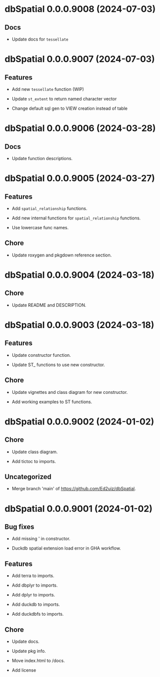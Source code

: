 <!-- NEWS.md is maintained by https://cynkra.github.io/fledge, do not edit -->

# dbSpatial 0.0.0.9008 (2024-07-03)

## Docs

- Update docs for `tessellate`


# dbSpatial 0.0.0.9007 (2024-07-03)

## Features

- Add new `tessellate` function (WIP)

- Update `st_extent` to return named character vector

- Change default sql gen to VIEW creation instead of table


# dbSpatial 0.0.0.9006 (2024-03-28)

## Docs

- Update function descriptions.

# dbSpatial 0.0.0.9005 (2024-03-27)

## Features

- Add `spatial_relationship` functions.

- Add new internal functions for `spatial_relationship` functions.

- Use lowercase func names.

## Chore

- Update roxygen and pkgdown reference section.

# dbSpatial 0.0.0.9004 (2024-03-18)

## Chore

- Update README and DESCRIPTION.

# dbSpatial 0.0.0.9003 (2024-03-18)

## Features

- Update constructor function.

- Update ST_ functions to use new constructor.

## Chore

- Update vignettes and class diagram for new constructor.

- Add working examples to ST functions.

<!-- NEWS.md is maintained by https://fledge.cynkra.com, contributors should not edit this file -->

# dbSpatial 0.0.0.9002 (2024-01-02)

## Chore

- Update class diagram.

- Add tictoc to imports.

## Uncategorized

- Merge branch 'main' of https://github.com/Ed2uiz/dbSpatial.


# dbSpatial 0.0.0.9001 (2024-01-02)

## Bug fixes

- Add missing ' in constructor.

- Duckdb spatial extension load error in GHA workflow.

## Features

- Add terra to imports.

- Add dbplyr to imports.

- Add dplyr to imports.

- Add duckdb to imports.

- Add duckdbfs to imports.

## Chore

- Update docs.

- Update pkg info.

- Move index.html to /docs.

- Add license
